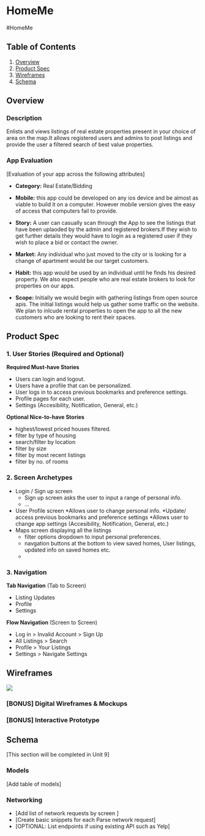 # HomeMe



#HomeMe

## Table of Contents
1. [Overview](#Overview)
1. [Product Spec](#Product-Spec)
1. [Wireframes](#Wireframes)
2. [Schema](#Schema)

## Overview
### Description
Enlists and views listings of real estate properties present in your choice of area on the map.It allows registered users and admins to post listings and provide the user a filtered search of best value properties.

### App Evaluation
[Evaluation of your app across the following attributes]
- **Category:** 
	Real Estate/Bidding
- **Mobile:** 
	this app could be developed on any ios device and be almost as viable to build it on a computer. However mobile version gives the easy of access that computers fail to provide.

- **Story:**
	 A user can casually scan through the App to see the listings that have been uplaoded by the admin and registered brokers.If they wish to get further details they would have to login as a registered user if they wish to place a bid or contact the owner.

- **Market:**
	Any individual who just moved to the city or is looking for a change of apartment would be our target customers. 

- **Habit:**
	this app would be used by an individual until he finds his desired property. We also expect people who are real estate brokers to look for properties on our apps.

- **Scope:**
 	Initially we would begin with gathering listings from open source apis. The initial listings would help us gather some traffic on the website. We plan to inlcude rental properties to open the app to all the new customers who are looking to rent their spaces.

## Product Spec

### 1. User Stories (Required and Optional)

**Required Must-have Stories**

* Users can login and logout.
* Users have a profile that can be personalized.
* User logs in to access previous bookmarks and preference settings.
* Profile pages for each user. 
* Settings (Accesibility, Notification, General, etc.)


**Optional Nice-to-have Stories**

* highest/lowest priced houses filtered.
* filter by type of housing
* search/filter by location
* filter by size
* filter by most recent listings
* filter by no. of rooms

### 2. Screen Archetypes

* Login / Sign up screen
   * Sign up screen asks the user to input a range of personal info.
   * ...
* User Profile screen
	*Allows user to change personal info.
	*Update/ access previous bookmarks and preference settings
	*Allows user to change app settings (Accesibility, Notification, General, etc.)
* Maps screen displaying all the listings
   * filter options dropdown to input personal preferences.
   * navgation buttons at the bottom to view saved homes, User listings, updated info on saved homes etc.
   * 

### 3. Navigation

**Tab Navigation** (Tab to Screen)

* Listing Updates
* Profile 
* Settings 

**Flow Navigation** (Screen to Screen)

* Log in > Invalid Account > Sign Up
* All Listings > Search 
* Profile > Your Listings 
* Settings > Navigate Settings 

## Wireframes
<img src="https://i.imgur.com/cOSCVG1.jpg" >


### [BONUS] Digital Wireframes & Mockups

### [BONUS] Interactive Prototype

## Schema 
[This section will be completed in Unit 9]
### Models
[Add table of models]
### Networking
- [Add list of network requests by screen ]
- [Create basic snippets for each Parse network request]
- [OPTIONAL: List endpoints if using existing API such as Yelp] 
